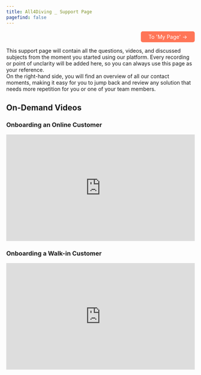 ```yaml
---
title: All4Diving _ Support Page 
pagefind: false
---
```

<div style="text-align: right;">
    <a href="https://all4divingindonesia.diversdesk.com/operator/location/3a80ed71-0842-40ef-8e33-1450d530e79f" style="display: inline-block; padding: 6px 20px; background-color: #FF7557; color: white; text-decoration: none; border-radius: 5px;" target="_blank">    To 'My Page' &#8594;    
    </a>
</div>

This support page will contain all the questions, videos, and discussed subjects from the moment you started using our platform. Every recording or point of unclarity will be added here, so you can always use this page as your reference. </br>
On the right-hand side, you will find an overview of all our contact moments, making it easy for you to jump back and review any solution that needs more repetition for you or one of your team members.

## On-Demand Videos

### Onboarding an Online Customer   
<div style="position: relative; padding-bottom: 56.25%; height: 0;"><iframe src="https://www.loom.com/embed/0fe68298794e4504bfc81d2e4c3536b1?sid=411b9084-5b1d-488d-bfcd-d76b50d27982" frameborder="0" webkitallowfullscreen mozallowfullscreen allowfullscreen style="position: absolute; top: 0; left: 0; width: 100%; height: 100%;"></iframe></div>

### Onboarding a Walk-in Customer 
<div style="position: relative; padding-bottom: 56.25%; height: 0;"><iframe src="https://www.loom.com/embed/4c52f162e04749708ddf7b4c2401cc79?sid=fa1fad4d-dbee-428f-901f-e00360de586e" frameborder="0" webkitallowfullscreen mozallowfullscreen allowfullscreen style="position: absolute; top: 0; left: 0; width: 100%; height: 100%;"></iframe></div>

